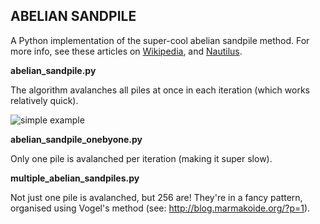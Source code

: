 ABELIAN SANDPILE
----------------

A Python implementation of the super-cool abelian sandpile method. For more info, see these articles on [Wikipedia](http://en.wikipedia.org/wiki/Abelian_sandpile_model), and [Nautilus](http://nautil.us/issue/23/dominoes/the-amazing-autotuning-sandpile).

**abelian_sandpile.py**

The algorithm avalanches all piles at once in each iteration (which works relatively quick).

![simple example](https://github.com/esdalmaijer/abelian_sandpile/blob/master/abelian_sandpile_10000_100x100.png)

**abelian_sandpile_onebyone.py**

Only one pile is avalanched per iteration (making it super slow).

**multiple_abelian_sandpiles.py**

Not just one pile is avalanched, but 256 are! They're in a fancy pattern, organised using Vogel's method (see: http://blog.marmakoide.org/?p=1).

